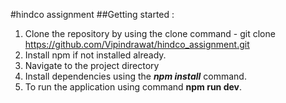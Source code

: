 #hindco assignment
##Getting started :
1) Clone the repository by using the clone command - git clone https://github.com/Vipindrawat/hindco_assignment.git
2) Install npm if not installed already.
3) Navigate to the project directory
4) Install dependencies using the ***npm install*** command.
5) To run the application using command **npm run dev**.